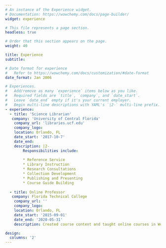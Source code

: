 ```yaml
---
# An instance of the Experience widget.
# Documentation: https://wowchemy.com/docs/page-builder/
widget: experience

# This file represents a page section.
headless: true

# Order that this section appears on the page.
weight: 40

title: Experience
subtitle:

# Date format for experience
#   Refer to https://wowchemy.com/docs/customization/#date-format
date_format: Jan 2006

# Experiences.
#   Add/remove as many `experience` items below as you like.
#   Required fields are `title`, `company`, and `date_start`.
#   Leave `date_end` empty if it's your current employer.
#   Begin multi-line descriptions with YAML's `|2-` multi-line prefix.
- experience:
  - title: 'Science Librarian'
   company: 'University of Central Florida'
    company_url: 'libraries.ucf.edu'
    company_logo: 
    location: Orlando, FL
    date_start: '2017-10-7'
    date_end: 
    description: |2-
        Responsibilities include:
        
        * Reference Service
        * Library Instruction
        * Research Consultations
        * Collection Development
        * Publishing and Presenting
        * Course Guide Building 
        
  - title: Online Professor 
   company: Florida Technical College 
    company_url: ''
    company_logo: 
    location: Orlando, FL 
    date_start: '2015-09-01'
    date_end: '2020-05-31'
    description: Created course content and taught online courses in World Religions, Intro to Ethics, Intro to Philosophy, and Humanities. 

design:
  columns: '2'
---
```

